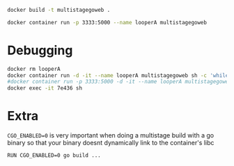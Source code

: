 
```bash
docker build -t multistagegoweb .
```

```bash
docker container run -p 3333:5000 --name looperA multistagegoweb
```

# Debugging

```bash
docker rm looperA
docker container run -d -it --name looperA multistagegoweb sh -c 'while true; do date; sleep 1; done'
#docker container run -p 3333:5000 -d -it --name looperA multistagegoweb sh -c 'while true; do date; sleep 1; done'
docker exec -it 7e436 sh 
```

# Extra

`CGO_ENABLED=0` is very important when doing a multistage build with a go binary so that your binary doesnt dynamically link to the container's libc

```bash
RUN CGO_ENABLED=0 go build ...
```